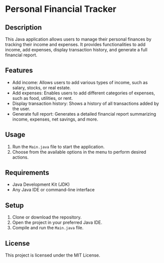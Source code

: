 # Personal Financial Tracker

## Description
This Java application allows users to manage their personal finances by tracking their income and expenses. It provides functionalities to add income, add expenses, display transaction history, and generate a full financial report.

## Features
- Add income: Allows users to add various types of income, such as salary, stocks, or real estate.
- Add expenses: Enables users to add different categories of expenses, such as food, utilities, or rent.
- Display transaction history: Shows a history of all transactions added by the user.
- Generate full report: Generates a detailed financial report summarizing income, expenses, net savings, and more.

## Usage
1. Run the `Main.java` file to start the application.
2. Choose from the available options in the menu to perform desired actions.

## Requirements
- Java Development Kit (JDK)
- Any Java IDE or command-line interface

## Setup
1. Clone or download the repository.
2. Open the project in your preferred Java IDE.
3. Compile and run the `Main.java` file.

## License
This project is licensed under the MIT License.
